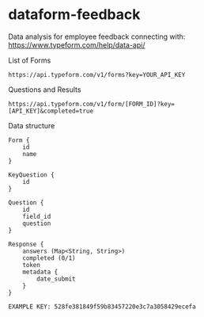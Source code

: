 # dataform-feedback
Data analysis for employee feedback connecting with: https://www.typeform.com/help/data-api/


List of Forms

```
https://api.typeform.com/v1/forms?key=YOUR_API_KEY
```


Questions and Results
```
https://api.typeform.com/v1/form/[FORM_ID]?key=[API_KEY]&completed=true
```

Data structure

```
Form {
    id
    name
}

KeyQuestion {
    id
}

Question {
    id
    field_id
    question
}

Response {
    answers (Map<String, String>)
    completed (0/1)
    token
    metadata {
        date_submit
    }
}

EXAMPLE KEY: 528fe381849f59b83457220e3c7a3058429ecefa

```
